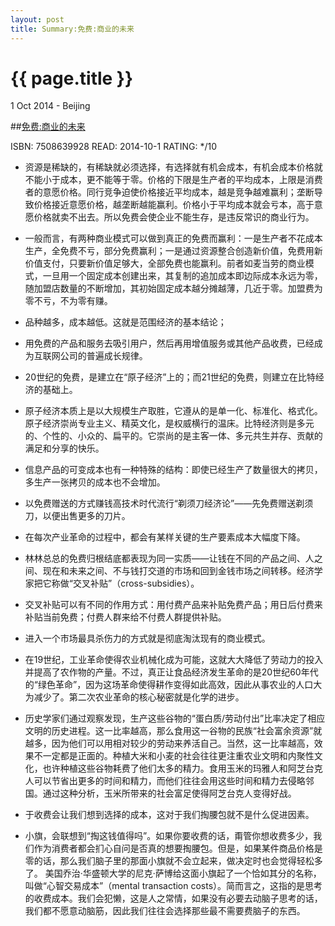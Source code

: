 ```yaml
---
layout: post
title: Summary:免费:商业的未来
---
```


{{ page.title }}
================

<p class="meta">1 Oct 2014 - Beijing</p>
 
##[免费:商业的未来]( http://www.amazon.cn/dp/B008CV0R5W)

ISBN: 7508639928 READ: 2014-10-1 RATING: */10

- 资源是稀缺的，有稀缺就必须选择，有选择就有机会成本，有机会成本价格就不能小于成本，更不能等于零。价格的下限是生产者的平均成本，上限是消费者的意愿价格。同行竞争迫使价格接近平均成本，越是竞争越难赢利；垄断导致价格接近意愿价格，越垄断越能赢利。价格小于平均成本就会亏本，高于意愿价格就卖不出去。所以免费会使企业不能生存，是违反常识的商业行为。

- 一般而言，有两种商业模式可以做到真正的免费而赢利：一是生产者不花成本生产，全免费不亏，部分免费赢利；一是通过资源整合创造新价值，免费用新价值支付，只要新价值足够大，全部免费也能赢利。前者如麦当劳的商业模式，一旦用一个固定成本创建出来，其复制的追加成本即边际成本永远为零，随加盟店数量的不断增加，其初始固定成本越分摊越薄，几近于零。加盟费为零不亏，不为零有赚。

- 品种越多，成本越低。这就是范围经济的基本结论；

- 用免费的产品和服务去吸引用户，然后再用增值服务或其他产品收费，已经成为互联网公司的普遍成长规律。

- 20世纪的免费，是建立在“原子经济”上的；而21世纪的免费，则建立在比特经济的基础上。

- 原子经济本质上是以大规模生产取胜，它遵从的是单一化、标准化、格式化。原子经济崇尚专业主义、精英文化，是权威横行的温床。比特经济则是多元的、个性的、小众的、扁平的。它崇尚的是主客一体、多元共生并存、贡献的满足和分享的快乐。

- 信息产品的可变成本也有一种特殊的结构：即使已经生产了数量很大的拷贝，多生产一张拷贝的成本也不会增加。

- 以免费赠送的方式赚钱高技术时代流行“剃须刀经济论”——先免费赠送剃须刀，以便出售更多的刀片。

- 在每次产业革命的过程中，都会有某样关键的生产要素成本大幅度下降。

- 林林总总的免费归根结底都表现为同一实质——让钱在不同的产品之间、人之间、现在和未来之间、不与钱打交道的市场和回到金钱市场之间转移。经济学家把它称做“交叉补贴”（cross-subsidies）。

- 交叉补贴可以有不同的作用方式：用付费产品来补贴免费产品；用日后付费来补贴当前免费；付费人群来给不付费人群提供补贴。

- 进入一个市场最具杀伤力的方式就是彻底淘汰现有的商业模式。

- 在19世纪，工业革命使得农业机械化成为可能，这就大大降低了劳动力的投入并提高了农作物的产量。不过，真正让食品经济发生革命的是20世纪60年代的“绿色革命”，因为这场革命使得耕作变得如此高效，因此从事农业的人口大为减少了。第二次农业革命的核心秘密就是化学的进步。

- 历史学家们通过观察发现，生产这些谷物的“蛋白质/劳动付出”比率决定了相应文明的历史进程。这一比率越高，那么食用这一谷物的民族“社会富余资源”就越多，因为他们可以用相对较少的劳动来养活自己。当然，这一比率越高，效果不一定都是正面的。种植大米和小麦的社会往往更注重农业文明和内聚性文化，也许种植这些谷物耗费了他们太多的精力。食用玉米的玛雅人和阿芝台克人可以节省出更多的时间和精力，而他们往往会用这些时间和精力去侵略邻国。通过这种分析，玉米所带来的社会富足使得阿芝台克人变得好战。

- 于收费会让我们想到选择的成本，这对于我们掏腰包就不是什么促进因素。

- 小旗，会联想到“掏这钱值得吗”。如果你要收费的话，甭管你想收费多少，我们作为消费者都会扪心自问是否真的想要掏腰包。但是，如果某件商品价格是零的话，那么我们脑子里的那面小旗就不会立起来，做决定时也会觉得轻松多了。
美国乔治·华盛顿大学的尼克·萨博给这面小旗起了一个恰如其分的名称，叫做“心智交易成本”（mental transaction costs）。简而言之，这指的是思考的收费成本。我们会犯懒，这是人之常情，如果没有必要去动脑子思考的话，我们都不愿意动脑筋，因此我们往往会选择那些最不需要费脑子的东西。 